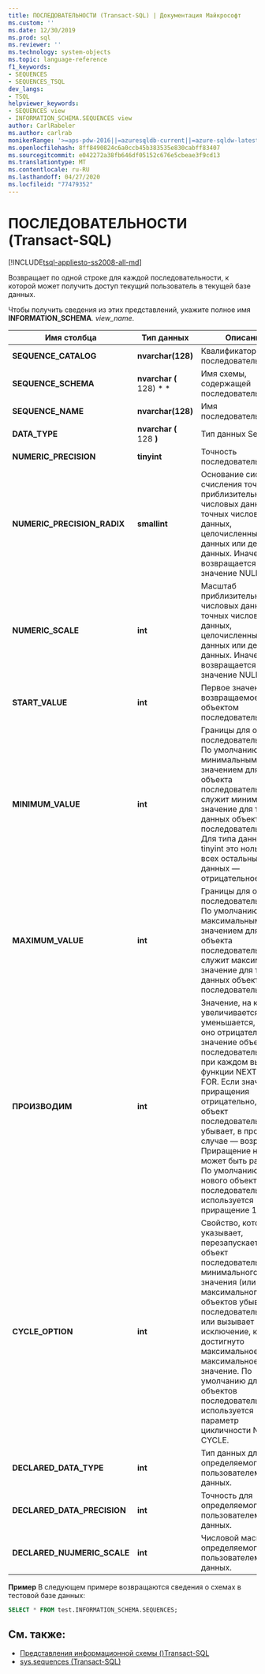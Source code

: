 ```yaml
---
title: ПОСЛЕДОВАТЕЛЬНОСТИ (Transact-SQL) | Документация Майкрософт
ms.custom: ''
ms.date: 12/30/2019
ms.prod: sql
ms.reviewer: ''
ms.technology: system-objects
ms.topic: language-reference
f1_keywords:
- SEQUENCES
- SEQUENCES_TSQL
dev_langs:
- TSQL
helpviewer_keywords:
- SEQUENCES view
- INFORMATION_SCHEMA.SEQUENCES view
author: CarlRabeler
ms.author: carlrab
monikerRange: '>=aps-pdw-2016||=azuresqldb-current||=azure-sqldw-latest||>=sql-server-2016||=sqlallproducts-allversions||>=sql-server-linux-2017||=azuresqldb-mi-current'
ms.openlocfilehash: 8ff8490824c6a0ccb45b383535e830cabff83407
ms.sourcegitcommit: e042272a38fb646df05152c676e5cbeae3f9cd13
ms.translationtype: MT
ms.contentlocale: ru-RU
ms.lasthandoff: 04/27/2020
ms.locfileid: "77479352"
---
```

# <a name="sequences-transact-sql"></a>ПОСЛЕДОВАТЕЛЬНОСТИ (Transact-SQL)

[!INCLUDE[tsql-appliesto-ss2008-all-md](../../includes/tsql-appliesto-ss2008-all-md.md)]

Возвращает по одной строке для каждой последовательности, к которой может получить доступ текущий пользователь в текущей базе данных.

Чтобы получить сведения из этих представлений, укажите полное имя **INFORMATION_SCHEMA**_. view_name_.

|Имя столбца|Тип данных|Описание|
|-----------------|---------------|-----------------|
|**SEQUENCE_CATALOG**|**nvarchar(128)**|Квалификатор последовательности|
|**SEQUENCE_SCHEMA**|**nvarchar (** 128) * *|Имя схемы, содержащей последовательность|
|**SEQUENCE_NAME**|**nvarchar(128)**|Имя последовательности|
|**DATA_TYPE**|**nvarchar (** 128 **)**|Тип данных Sequence|
|**NUMERIC_PRECISION**|**tinyint**|Точность последовательности|
|**NUMERIC_PRECISION_RADIX**|**smallint**|Основание системы счисления точности приблизительных числовых данных, точных числовых данных, целочисленных данных или денежных данных. Иначе возвращается значение NULL.|
|**NUMERIC_SCALE**|**int**|Масштаб приблизительных числовых данных, точных числовых данных, целочисленных данных или денежных данных. Иначе возвращается значение NULL.|
|**START_VALUE**|**int**|Первое значение, возвращаемое объектом последовательности.|
|**MINIMUM_VALUE**|**int**|Границы для объекта последовательности. По умолчанию минимальным значением для нового объекта последовательности служит минимальное значение для типа данных объекта последовательности. Для типа данных tinyint это ноль, для всех остальных типов данных — отрицательное число.|
|**MAXIMUM_VALUE**|**int**|Границы для объекта последовательности. По умолчанию максимальным значением для нового объекта последовательности служит максимальное значение для типа данных объекта последовательности.|
|**ПРОИЗВОДИМ**|**int**|Значение, на которое увеличивается (или уменьшается, если оно отрицательное) значение объекта последовательности при каждом вызове функции NEXT VALUE FOR. Если значение приращения отрицательно, то объект последовательности убывает, в противном случае — возрастает. Приращение не может быть равно 0. По умолчанию для нового объекта последовательности используется приращение 1.
|**CYCLE_OPTION**|**int**|Свойство, которое указывает, перезапускается объект последовательности с минимального значения (или максимального для объектов убывающих последовательностей) или вызывает исключение, когда достигнуто максимальное (или максимальное) значение. По умолчанию для новых объектов последовательности используется параметр цикличности NO CYCLE.
|**DECLARED_DATA_TYPE**|**int**|Тип данных для определяемого пользователем типа данных.|
|**DECLARED_DATA_PRECISION**|**int**|Точность для определяемого пользователем типа данных.|
|**DECLARED_NUJMERIC_SCALE**|**int**|Числовой масштаб определяемого пользователем типа данных.|

**Пример** В следующем примере возвращаются сведения о схемах в тестовой базе данных:

```sql
SELECT * FROM test.INFORMATION_SCHEMA.SEQUENCES;
```

## <a name="see-also"></a>См. также:

- [Представления информационной схемы &#40;&#41;Transact-SQL](~/relational-databases/system-information-schema-views/system-information-schema-views-transact-sql.md)
- [sys.sequences (Transact-SQL)](../../relational-databases/system-catalog-views/sys-sequences-transact-sql.md)
